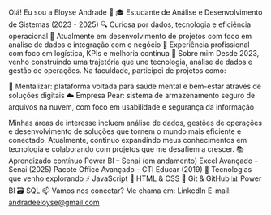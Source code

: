 Olá! Eu sou a Eloyse Andrade 👋
🎓 Estudante de Análise e Desenvolvimento de Sistemas (2023 - 2025)
🔍 Curiosa por dados, tecnologia e eficiência operacional
🌱 Atualmente em desenvolvimento de projetos com foco em análise de dados e integração com o negócio
💼 Experiência profissional com foco em logística, KPIs e melhoria contínua
💬 Sobre mim
Desde 2023, venho construindo uma trajetória que une tecnologia, análise de dados e gestão de operações. Na faculdade, participei de projetos como:

🧠 Mentalizar: plataforma voltada para saúde mental e bem-estar através de soluções digitais
☁️ Empresa Pear: sistema de armazenamento seguro de arquivos na nuvem, com foco em usabilidade e segurança da informação

Minhas áreas de interesse incluem análise de dados, gestões de operações e desenvolvimento de soluções que tornem o mundo mais eficiente e conectado. Atualmente, continuo expandindo meus conhecimentos em tecnologia e colaborando com projetos que me desafiem a crescer.
📚 Aprendizado contínuo
Power BI – Senai (em andamento)
Excel Avançado – Senai (2025)
Pacote Office Avançado – CTI Educar (2019)
🚀 Tecnologias que venho explorando
⚡ JavaScript
🎨 HTML & CSS
🔧 Git & GitHub
📊 Power BI
🗃️ SQL
📫 Vamos nos conectar? Me chama em: LinkedIn E-mail: andradeeloyse@gmail.com
